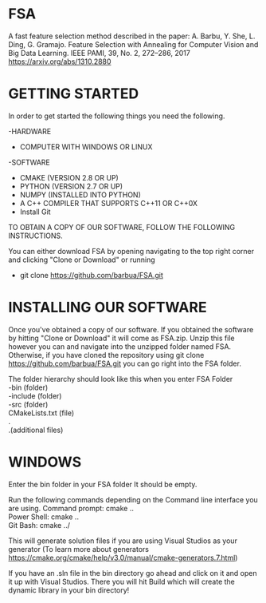 # FSA
A fast feature selection method described in the paper:
A. Barbu, Y. She, L. Ding, G. Gramajo. Feature Selection with Annealing for Computer Vision and Big Data Learning. IEEE PAMI, 39, No. 2, 272–286, 2017
https://arxiv.org/abs/1310.2880

# GETTING STARTED

In order to get started the following things you need the following. 

-HARDWARE
 - COMPUTER WITH WINDOWS OR LINUX
 
-SOFTWARE
  - CMAKE (VERSION 2.8 OR UP)
  - PYTHON (VERSION 2.7 OR UP)
  - NUMPY (INSTALLED INTO PYTHON) 
  - A C++ COMPILER THAT SUPPORTS C++11 OR C++0X
  - Install Git 
  
 TO OBTAIN A COPY OF OUR SOFTWARE, FOLLOW THE FOLLOWING INSTRUCTIONS. 

You can either download FSA by opening navigating to the top right corner and clicking "Clone or Download"
or running 
- git clone https://github.com/barbua/FSA.git

# INSTALLING OUR SOFTWARE

Once you've obtained a copy of our software. 
If you obtained the software by hitting "Clone or Download" it will come as FSA.zip. 
Unzip this file however you can and navigate into the unzipped folder named FSA.
Otherwise, if you have cloned the repository using git clone https://github.com/barbua/FSA.git
you can go right into the FSA folder. 

The folder hierarchy should look like this when you enter FSA Folder                                                                                                                                                    
    -bin                        (folder)                                                                                     
    -include                    (folder)                                                                                     
    -src                        (folder)                                                                                     
    CMakeLists.txt              (file)                                                                                       
    .                                                                                                                         
    .(additional files)                                                                                                       
                                                                                                                              
 # WINDOWS
 
 Enter the bin folder in your FSA folder
 It should be empty. 

Run the following commands depending on the Command line interface you are using. 
Command prompt: cmake ..\
Power Shell: cmake ..\
Git Bash: cmake ../

This will generate solution files if you are using Visual Studios as your generator
(To learn more about generators https://cmake.org/cmake/help/v3.0/manual/cmake-generators.7.html)

If you have an .sln file in the bin directory go ahead and click on it and open it up with Visual Studios. 
There you will hit Build which will create the dynamic library in your bin directory!

  
